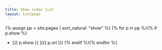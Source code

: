 ```yaml
---
title: Show video list
layout: listpage
---
```


{% assign pp = site.pages | sort_natural: "show" %}
{% for p in pp %}{% if p.show %}
- [{{ p.show }}  ]({{ p.url }}) 
{% endif %}{% endfor %}


